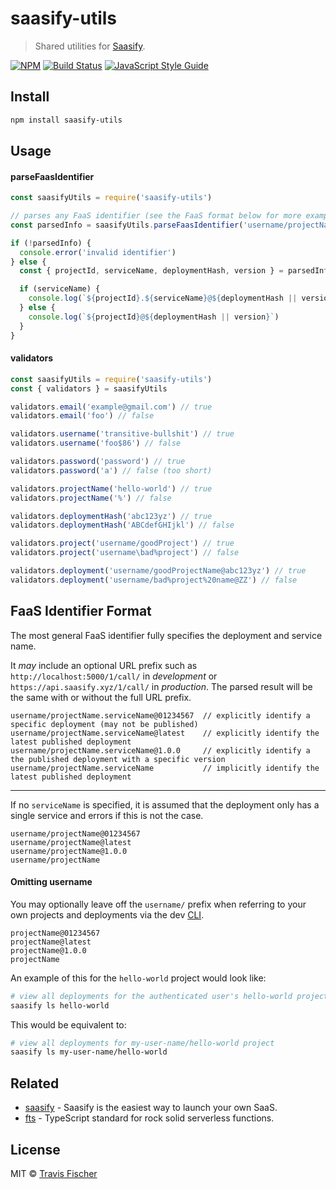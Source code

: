 # saasify-utils

> Shared utilities for [Saasify](https://saasify.xyz).

[![NPM](https://img.shields.io/npm/v/saasify-utils.svg)](https://www.npmjs.com/package/saasify-utils) [![Build Status](https://travis-ci.com/saasifye/saasify.svg?branch=master)](https://travis-ci.com/saasifye/saasify) [![JavaScript Style Guide](https://img.shields.io/badge/code_style-standard-brightgreen.svg)](https://standardjs.com)

## Install

```bash
npm install saasify-utils
```

## Usage

#### parseFaasIdentifier

```js
const saasifyUtils = require('saasify-utils')

// parses any FaaS identifier (see the FaaS format below for more examples)
const parsedInfo = saasifyUtils.parseFaasIdentifier('username/projectName.serviceName@01234567')

if (!parsedInfo) {
  console.error('invalid identifier')
} else {
  const { projectId, serviceName, deploymentHash, version } = parsedInfo

  if (serviceName) {
    console.log(`${projectId}.${serviceName}@${deploymentHash || version}`)
  } else {
    console.log(`${projectId}@${deploymentHash || version}`)
  }
}
```

#### validators

```js
const saasifyUtils = require('saasify-utils')
const { validators } = saasifyUtils

validators.email('example@gmail.com') // true
validators.email('foo') // false

validators.username('transitive-bullshit') // true
validators.username('foo$86') // false

validators.password('password') // true
validators.password('a') // false (too short)

validators.projectName('hello-world') // true
validators.projectName('%') // false

validators.deploymentHash('abc123yz') // true
validators.deploymentHash('ABCdefGHIjkl') // false

validators.project('username/goodProject') // true
validators.project('username\bad%project') // false

validators.deployment('username/goodProjectName@abc123yz') // true
validators.deployment('username/bad%project%20name@ZZ') // false
```

## FaaS Identifier Format

The most general FaaS identifier fully specifies the deployment and service name.

It *may* include an optional URL prefix such as `http://localhost:5000/1/call/` in *development* or `https://api.saasify.xyz/1/call/` in *production*. The parsed result will be the same with or without the full URL prefix.

```
username/projectName.serviceName@01234567  // explicitly identify a specific deployment (may not be published)
username/projectName.serviceName@latest    // explicitly identify the latest published deployment
username/projectName.serviceName@1.0.0     // explicitly identify a the published deployment with a specific version
username/projectName.serviceName           // implicitly identify the latest published deployment
```

---

If no `serviceName` is specified, it is assumed that the deployment only has a single service and errors if this is not the case.

```
username/projectName@01234567
username/projectName@latest
username/projectName@1.0.0
username/projectName
```

#### Omitting username

You may optionally leave off the `username/` prefix when referring to your own projects and deployments via the dev [CLI](../saasify-cli).

```
projectName@01234567
projectName@latest
projectName@1.0.0
projectName
```

An example of this for the `hello-world` project would look like:

```sh
# view all deployments for the authenticated user's hello-world project
saasify ls hello-world
```

This would be equivalent to:

```sh
# view all deployments for my-user-name/hello-world project
saasify ls my-user-name/hello-world
```

## Related

- [saasify](https://saasify.xyz) - Saasify is the easiest way to launch your own SaaS.
- [fts](https://github.com/transitive-bullshit/functional-typescript) - TypeScript standard for rock solid serverless functions.

## License

MIT © [Travis Fischer](https://transitivebullsh.it)
